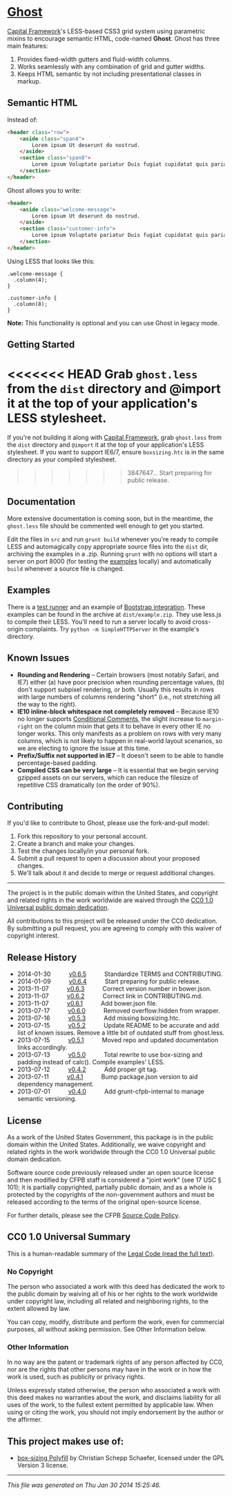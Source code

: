 # [Ghost](https://cfpb.github.io/cf-grid/grid/index.html)

[Capital Framework](http://github.com/cfpb/capital-framework)'s LESS-based CSS3 grid system using parametric mixins
to encourage semantic HTML, code-named **Ghost**. Ghost has three main features:

1. Provides fixed-width gutters and fluid-width columns.
1. Works seamlessly with any combination of grid and gutter widths.
1. Keeps HTML semantic by not including presentational classes in markup.


## Semantic HTML

Instead of:

```html
<header class="row">
    <aside class="span4">
        Lorem ipsum Ut deserunt do nostrud. 
    </aside>
    <section class="span8">
        Lorem ipsum Voluptate pariatur Duis fugiat cupidatat quis pariatur.
    </section>
</header>
```

Ghost allows you to write:

```html
<header>
    <aside class="welcome-message">
        Lorem ipsum Ut deserunt do nostrud. 
    </aside>
    <section class="customer-info">
        Lorem ipsum Voluptate pariatur Duis fugiat cupidatat quis pariatur.
    </section>
</header>
```

Using LESS that looks like this:

```less
.welcome-message {
  .column(4);
}

.customer-info {
  .column(8);
}
```

**Note:** This functionality is optional and you can use Ghost in legacy mode.


## Getting Started

<<<<<<< HEAD
Grab `ghost.less` from the `dist` directory and @import it at the top of your application's LESS stylesheet.
=======
If you're not building it along with [Capital Framework](http://github.com/cfpb/capital-framework), grab
`ghost.less` from the `dist` directory and `@import` it at the top of your application's LESS stylesheet. If
you want to support IE6/7, ensure `boxsizing.htc` is in the same directory as your compiled stylesheet.
>>>>>>> 3847647... Start preparing for public release.


## Documentation

More extensive documentation is coming soon, but in the meantime, the `ghost.less` file should be commented well 
enough to get you started.

Edit the files in `src` and run `grunt build` whenever you're ready to compile LESS and automagically copy 
appropriate source files into the `dist` dir, archiving the examples in a .zip. Running `grunt` with no options 
will start a server on port 8000 (for testing the 
[examples](https://github.com/cfpb/cf-grid/tree/master/src/examples) locally) and automatically `build` 
whenever a source file is changed.


## Examples

There is a [test runner](https://cfpb.github.io/cf-grid/grid/index.html) and an example of 
[Bootstrap integration](https://cfpb.github.io/cf-grid/bootstrap/index.html). These examples can be 
found in the archive at `dist/example.zip`. They use less.js to compile their LESS. You'll need to run a server 
locally to avoid cross-origin complaints. Try `python -m SimpleHTTPServer` in the example's directory.


## Known Issues

* **Rounding and Rendering** – Certain browsers (most notably Safari, and IE7) either (a) have poor precision when 
  rounding percentage values, (b) don't support subpixel rendering, or both. Usually this results in rows with 
  large numbers of columns rendering "short" (i.e., not stretching all the way to the right).
* **IE10 inline-block whitespace not completely removed** – Because IE10 no longer supports 
  [Conditional Comments](http://msdn.microsoft.com/en-us/library/ms537512(v=vs.85).aspx), the slight increase to 
  `margin-right` on the column mixin that gets it to behave in every other IE no longer works. This only manifests 
  as a problem on rows with very many columns, which is not likely to happen in real-world layout scenarios, 
  so we are electing to ignore the issue at this time.
* **Prefix/Suffix not supported in IE7** – It doesn't seem to be able to handle percentage-based padding.
* **Compiled CSS can be very large** – It is essential that we begin serving gzipped assets on our servers, which 
  can reduce the filesize of repetitive CSS dramatically (on the order of 90%).

## Contributing

If you'd like to contribute to Ghost, please use the fork-and-pull model:

1. Fork this repository to your personal account.
2. Create a branch and make your changes.
3. Test the changes locally/in your personal fork.
4. Submit a pull request to open a discussion about your proposed changes.
5. We'll talk about it and decide to merge or request additional changes.

---

The project is in the public domain within the United States, and
copyright and related rights in the work worldwide are waived through
the [CC0 1.0 Universal public domain dedication][CC0].

All contributions to this project will be released under the CC0
dedication. By submitting a pull request, you are agreeing to comply
with this waiver of copyright interest.

[CC0]: http://creativecommons.org/publicdomain/zero/1.0/


## Release History

 * 2014-01-30   [v0.6.5](../../tree/v0.6.5)   Standardize TERMS and CONTRIBUTING.
 * 2014-01-09   [v0.6.4](../../tree/v0.6.4)   Start preparing for public release.
 * 2013-11-07   [v0.6.3](../../tree/v0.6.3)   Correct version number in bower.json.
 * 2013-11-07   [v0.6.2](../../tree/v0.6.2)   Correct link in CONTRIBUTING.md.
 * 2013-11-07   [v0.6.1](../../tree/v0.6.1)   Add bower.json file.
 * 2013-07-17   [v0.6.0](../../tree/v0.6.0)   Removed overflow:hidden from wrapper.
 * 2013-07-16   [v0.5.3](../../tree/v0.5.3)   Add missing boxsizing.htc.
 * 2013-07-15   [v0.5.2](../../tree/v0.5.2)   Update README to be accurate and add list of known issues. Remove a little bit of outdated stuff from ghost.less.
 * 2013-07-15   [v0.5.1](../../tree/v0.5.1)   Moved repo and updated documentation links accordingly.
 * 2013-07-13   [v0.5.0](../../tree/v0.5.0)   Total rewrite to use box-sizing and padding instead of calc(). Compile examples' LESS.
 * 2013-07-12   [v0.4.2](../../tree/v0.4.2)   Add proper git tag.
 * 2013-07-11   [v0.4.1](../../tree/v0.4.1)   Bump package.json version to aid dependency management.
 * 2013-07-01   [v0.4.0](../../tree/v0.4.0)   Add grunt-cfpb-internal to manage semantic versioning.

## License

As a work of the United States Government, this package is in the
public domain within the United States. Additionally, we waive
copyright and related rights in the work worldwide through the CC0 1.0
Universal public domain dedication.

Software source code previously released under an open source license and then
modified by CFPB staff is considered a "joint work" (see 17 USC § 101); it is
partially copyrighted, partially public domain, and as a whole is protected by
the copyrights of the non-government authors and must be released according to
the terms of the original open-source license.

For further details, please see the CFPB [Source Code Policy][policy].


## CC0 1.0 Universal Summary

This is a human-readable summary of the [Legal Code (read the full text)][CC0].

### No Copyright

The person who associated a work with this deed has dedicated the work to
the public domain by waiving all of his or her rights to the work worldwide
under copyright law, including all related and neighboring rights, to the
extent allowed by law.

You can copy, modify, distribute and perform the work, even for commercial 
purposes, all without asking permission. See Other Information below.

### Other Information

In no way are the patent or trademark rights of any person affected by CC0,
nor are the rights that other persons may have in the work or in how the
work is used, such as publicity or privacy rights.

Unless expressly stated otherwise, the person who associated a work with
this deed makes no warranties about the work, and disclaims liability for
all uses of the work, to the fullest extent permitted by applicable law.
When using or citing the work, you should not imply endorsement by the
author or the affirmer.

[policy]: http://github.com/cfpb/source-code-policy/
[CC0]: http://creativecommons.org/publicdomain/zero/1.0/legalcode


## This project makes use of:

- [box-sizing Polyfill](http://github.com/Schepp/box-sizing-polyfill) by Christian Schepp Schaefer,
  licensed under the GPL Version 3 license.


---

*This file was generated on Thu Jan 30 2014 15:25:46.*
